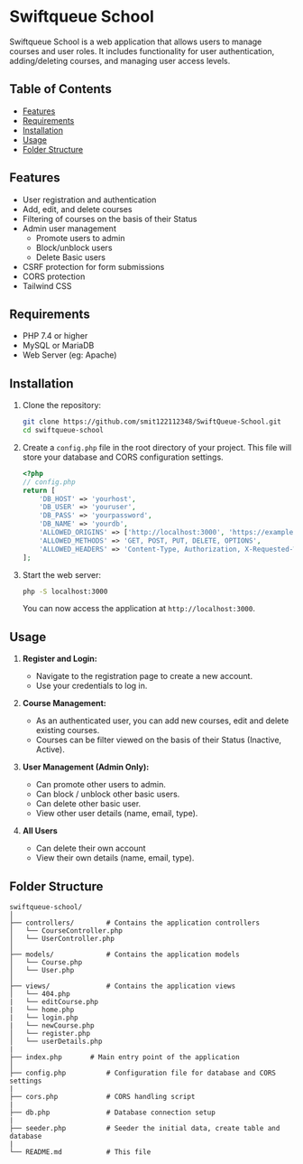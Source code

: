 # Swiftqueue School

Swiftqueue School is a web application that allows users to manage courses and user roles. It includes functionality for user authentication, adding/deleting courses, and managing user access levels.

## Table of Contents

- [Features](#features)
- [Requirements](#requirements)
- [Installation](#installation)
- [Usage](#usage)
- [Folder Structure](#folder-structure)

## Features

- User registration and authentication
- Add, edit, and delete courses
- Filtering of courses on the basis of their Status
- Admin user management
  - Promote users to admin
  - Block/unblock users
  - Delete Basic users
- CSRF protection for form submissions
- CORS protection
- Tailwind CSS 

## Requirements

- PHP 7.4 or higher
- MySQL or MariaDB
- Web Server (eg: Apache)

## Installation

1. Clone the repository:

    ```sh
    git clone https://github.com/smit122112348/SwiftQueue-School.git
    cd swiftqueue-school
    ```

2. Create a `config.php` file in the root directory of your project. This file will store your database and CORS configuration settings.

    ```php
    <?php
    // config.php
    return [
        'DB_HOST' => 'yourhost',
        'DB_USER' => 'youruser',
        'DB_PASS' => 'yourpassword',
        'DB_NAME' => 'yourdb',
        'ALLOWED_ORIGINS' => ['http://localhost:3000', 'https://example.com'],
        'ALLOWED_METHODS' => 'GET, POST, PUT, DELETE, OPTIONS',
        'ALLOWED_HEADERS' => 'Content-Type, Authorization, X-Requested-With, X-CSRF-Token'
    ];
    ```

3. Start the web server:

    ```sh
    php -S localhost:3000
    ```

    You can now access the application at `http://localhost:3000`.

## Usage

1. **Register and Login:**
    - Navigate to the registration page to create a new account.
    - Use your credentials to log in.

2. **Course Management:**
    - As an authenticated user, you can add new courses, edit and delete existing courses.
    - Courses can be filter viewed on the basis of their Status (Inactive, Active).

3. **User Management (Admin Only):**
    -  Can promote other users to admin. 
    -  Can block / unblock other basic users.
    -  Can delete other basic user.
    - View other user details (name, email, type).

4. **All Users**
    - Can delete their own account
    - View their own details (name, email, type). 


## Folder Structure
```
swiftqueue-school/
│
├── controllers/        # Contains the application controllers
│   └── CourseController.php
│   └── UserController.php
│
├── models/             # Contains the application models
│   └── Course.php
│   └── User.php
│
├── views/              # Contains the application views
│   └── 404.php
|   └── editCourse.php
|   └── home.php
|   └── login.php
|   └── newCourse.php
│   └── register.php
│   └── userDetails.php
|   
├── index.php       # Main entry point of the application
│
├── config.php          # Configuration file for database and CORS settings
|
├── cors.php            # CORS handling script
|
├── db.php              # Database connection setup
|
├── seeder.php          # Seeder the initial data, create table and database
|
└── README.md           # This file
```
